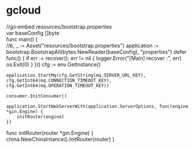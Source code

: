 # gcloud  
//go:embed resources/bootstrap.properties  
var baseConfig []byte  
func main() {  
	//b, _ := Asset("resources/bootstrap.properties")
	application := bootstrap.BootstrapAll(bytes.NewReader(baseConfig), "properties")
	defer func() {
		if err := recover(); err != nil {
			logger.Error("[Main] recover :", err)
			os.Exit(0)
		}
	}()
	cfg := env.GetInstance()

	application.StartMq(cfg.GetString(mq.SERVER_URL_KEY), cfg.GetInt64(mq.CONNECTION_TIMEOUT_KEY), cfg.GetInt64(mq.OPERATION_TIMEOUT_KEY))

	consumer.InitConsumer()

	application.StartWebServerWith(application.ServerOptions, func(engine *gin.Engine) {
		initRouter(engine)
	})
  
  func initRouter(router *gin.Engine) {
	china.NewChinaIntance().InitRouter(router)
}
